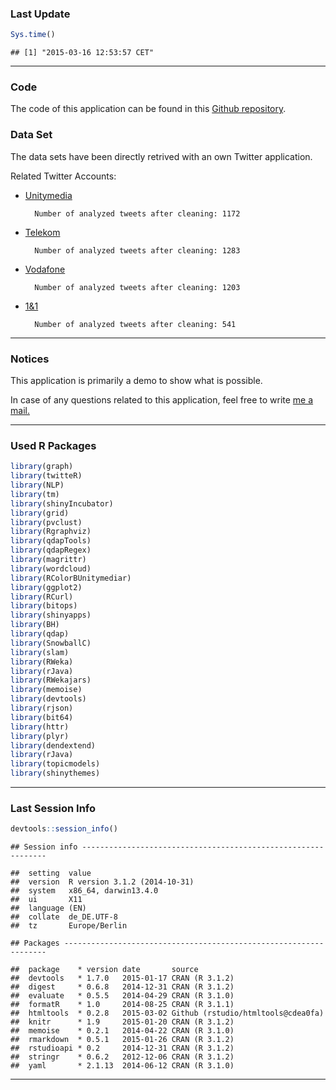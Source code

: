 
### Last Update


```r
Sys.time()
```

```
## [1] "2015-03-16 12:53:57 CET"
```

***

### Code

The code of this application can be found in this [Github repository][1].

### Data Set




The data sets have been directly retrived with an own Twitter application.

Related Twitter Accounts:

* [Unitymedia][2]

        Number of analyzed tweets after cleaning: 1172

* [Telekom][3] 

        Number of analyzed tweets after cleaning: 1283

* [Vodafone][4] 
        
        Number of analyzed tweets after cleaning: 1203
        
* [1&1][5] 
        
        Number of analyzed tweets after cleaning: 541

***

### Notices

This application is primarily a demo to show what is possible. 

In case of any questions related to this application, feel free to write [me a mail.][6]

***

### Used R Packages


```r
library(graph)
library(twitteR)
library(NLP)
library(tm)
library(shinyIncubator)
library(grid)
library(pvclust)
library(Rgraphviz)
library(qdapTools)
library(qdapRegex)
library(magrittr)
library(wordcloud)
library(RColorBUnitymediar)
library(ggplot2)
library(RCurl)
library(bitops)
library(shinyapps)
library(BH)
library(qdap)
library(SnowballC)
library(slam)
library(RWeka)
library(rJava) 
library(RWekajars)
library(memoise)
library(devtools)
library(rjson)
library(bit64)
library(httr)
library(plyr)
library(dendextend)
library(rJava)
library(topicmodels)
library(shinythemes)
```

***

### Last Session Info


```r
devtools::session_info()
```

```
## Session info --------------------------------------------------------------
```

```
##  setting  value                       
##  version  R version 3.1.2 (2014-10-31)
##  system   x86_64, darwin13.4.0        
##  ui       X11                         
##  language (EN)                        
##  collate  de_DE.UTF-8                 
##  tz       Europe/Berlin
```

```
## Packages ------------------------------------------------------------------
```

```
##  package    * version date       source                            
##  devtools   * 1.7.0   2015-01-17 CRAN (R 3.1.2)                    
##  digest     * 0.6.8   2014-12-31 CRAN (R 3.1.2)                    
##  evaluate   * 0.5.5   2014-04-29 CRAN (R 3.1.0)                    
##  formatR    * 1.0     2014-08-25 CRAN (R 3.1.1)                    
##  htmltools  * 0.2.8   2015-03-02 Github (rstudio/htmltools@cdea0fa)
##  knitr      * 1.9     2015-01-20 CRAN (R 3.1.2)                    
##  memoise    * 0.2.1   2014-04-22 CRAN (R 3.1.0)                    
##  rmarkdown  * 0.5.1   2015-01-26 CRAN (R 3.1.2)                    
##  rstudioapi * 0.2     2014-12-31 CRAN (R 3.1.2)                    
##  stringr    * 0.6.2   2012-12-06 CRAN (R 3.1.2)                    
##  yaml       * 2.1.13  2014-06-12 CRAN (R 3.1.0)
```



[1]: https://github.com/mhnierhoff/shiny-apps/tree/master/unitymedia "Github Repo"

[2]: https://twitter.com/unitymedia "Unitymedia Twitter Account"

[3]: https://twitter.com/deutschetelekom "Telekom Twitter Account"

[4]: https://twitter.com/vodafone "Vodafone Twitter Account"

[5]: https://twitter.com/1und1 "1&1 Twitter Account"

[6]: http://nierhoff.info/#contact "Contact"

***
